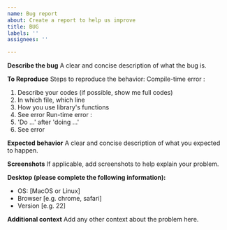 ```yaml
---
name: Bug report
about: Create a report to help us improve
title: BUG
labels: ''
assignees: ''

---
```


**Describe the bug**
A clear and concise description of what the bug is.

**To Reproduce**
Steps to reproduce the behavior:
Compile-time error :
1. Describe your codes (if possible, show me full codes)
2. In which file, which line
3. How you use library's functions
4. See error
Run-time error :
1. 'Do ...' after 'doing ...'
2. See error

**Expected behavior**
A clear and concise description of what you expected to happen.

**Screenshots**
If applicable, add screenshots to help explain your problem.

**Desktop (please complete the following information):**
 - OS: [MacOS or Linux]
 - Browser [e.g. chrome, safari]
 - Version [e.g. 22]

**Additional context**
Add any other context about the problem here.
